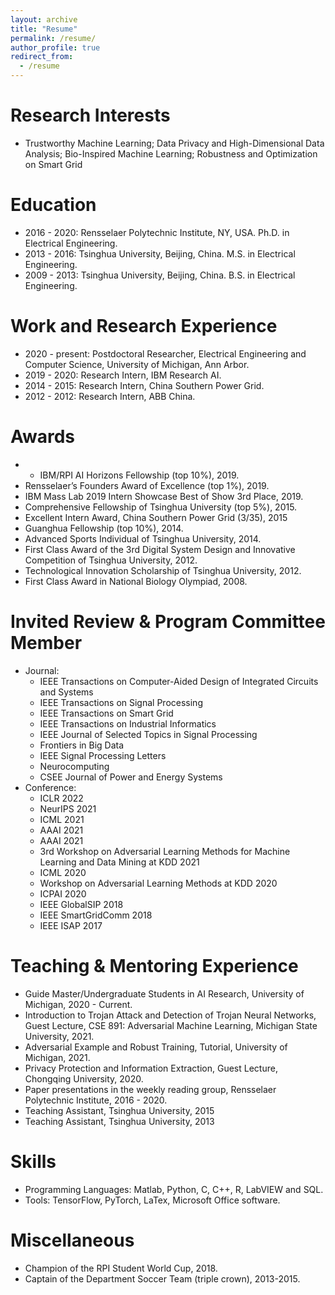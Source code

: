```yaml
---
layout: archive
title: "Resume"
permalink: /resume/
author_profile: true
redirect_from:
  - /resume
---
```




**Research Interests**
======
* Trustworthy Machine Learning; Data Privacy and High-Dimensional Data Analysis; Bio-Inspired Machine Learning; Robustness and Optimization on Smart Grid

**Education**
======
* 2016 - 2020: Rensselaer Polytechnic Institute, NY, USA. Ph.D. in Electrical Engineering.
* 2013 - 2016: Tsinghua University, Beijing, China. M.S. in Electrical Engineering.
* 2009 - 2013: Tsinghua University, Beijing, China. B.S. in Electrical Engineering.

**Work and Research Experience**
======
* 2020 - present:     Postdoctoral Researcher, Electrical Engineering and Computer Science, University of Michigan, Ann Arbor.
* 2019 - 2020:        Research Intern, IBM Research AI.
* 2014 - 2015:        Research Intern, China Southern Power Grid.
* 2012 - 2012:        Research Intern, ABB China.

**Awards**
======
* * IBM/RPI AI Horizons Fellowship (top 10%), 2019.
* Rensselaer’s Founders Award of Excellence (top 1%), 2019.
* IBM Mass Lab 2019 Intern Showcase Best of Show 3rd Place, 2019.
* Comprehensive Fellowship of Tsinghua University (top 5%), 2015.
* Excellent Intern Award, China Southern Power Grid (3/35), 2015
* Guanghua Fellowship (top 10%), 2014.
* Advanced Sports Individual of Tsinghua University, 2014.
* First Class Award of the 3rd Digital System Design and Innovative Competition of Tsinghua University, 2012.
* Technological Innovation Scholarship of Tsinghua University, 2012.
* First Class Award in National Biology Olympiad, 2008.

**Invited Review & Program Committee Member**
======
* Journal:
    * IEEE Transactions on Computer-Aided Design of Integrated Circuits and Systems
    * IEEE Transactions on Signal Processing
    * IEEE Transactions on Smart Grid
    * IEEE Transactions on Industrial Informatics
    * IEEE Journal of Selected Topics in Signal Processing
    * Frontiers in Big Data
    * IEEE Signal Processing Letters
    * Neurocomputing
    * CSEE Journal of Power and Energy Systems
* Conference:
    * ICLR 2022
    * NeurIPS 2021
    * ICML 2021
    * AAAI 2021
    * AAAI 2021
    * 3rd Workshop on Adversarial Learning Methods for Machine Learning and Data Mining at KDD 2021
    * ICML 2020
    * Workshop on Adversarial Learning Methods at KDD 2020
    * ICPAI 2020
    * IEEE GlobalSIP 2018
    * IEEE SmartGridComm 2018
    * IEEE ISAP 2017

**Teaching & Mentoring Experience**
======
* Guide Master/Undergraduate Students in AI Research, University of Michigan, 2020 - Current.
* Introduction to Trojan Attack and Detection of Trojan Neural Networks, Guest Lecture, CSE 891: Adversarial Machine Learning, Michigan State University, 2021.
* Adversarial Example and Robust Training, Tutorial, University of Michigan, 2021.
* Privacy Protection and Information Extraction, Guest Lecture, Chongqing University, 2020.
* Paper presentations in the weekly reading group, Rensselaer Polytechnic Institute, 2016 - 2020.
* Teaching Assistant, Tsinghua University, 2015
* Teaching Assistant, Tsinghua University, 2013

**Skills**
======
* Programming Languages:  Matlab, Python, C, C++, R, LabVIEW and SQL.
* Tools: TensorFlow, PyTorch, LaTex, Microsoft Office software.

**Miscellaneous**
======
* Champion of the RPI Student World Cup, 2018.
* Captain of the Department Soccer Team (triple crown), 2013-2015.

<!--
**Selected Courses**
======
* Xidian University

Programming in C Language, Advanced Mathematics, Linear Algebra, Probability Theory and Statistics, General Physics, MATLAB language, Fundamentals of Circuit Analysis, Field Theory and Complex Variable Function, Signal and System, Fundamentals of Analog Electronic Technology, Digital Circuit and Logic Design, Fundamentals of Software Technique, Computational Methods, Discrete Mathematics, Stochastic Signal Processing, Principles of Communication, Digital Image Processing, Computer Network, Fundamentals of Internet Technique Application, Digital Signal Processing

* University of Pennsylvania

Digital Communication, Digital Signal Processing, Introduction to Networks and Protocols, Introduction to Optimization Theory, Linear System Theory, Networked System, Random Processes and Optimum Estimation, Wireless Sensor Network

* Rensselaer Polytechnic Institute

Analysis of Algorithms, Compressed Sensing and Its Applications, Computational Optimization, Deep Learning (Audit), Machine Learning From Data (Audit), Mathematical Analysis, Nonlinear Programming

* Coursera (Audit)

Data Science Specialization: The Data Scientist’s Toolbox, R Programming, Getting and Cleaning Data, Exploratory Data Analysis, Reproducible Research, Statistical Inference, Regression Models, Practical Machine Learning, Developing Data Products

Deep Learning Specialization: Neural Networks and Deep Learning, Improving Deep Neural Networks: Hyperparameter tuning, Regularization and Optimization, Structuring Machine Learning Projects
-->

<!-- 
**Advisor**
======
[Meng Wang](https://ecse.rpi.edu/~wang/)  
Assistant Professor  
Rensselaer Polytechnic Institute  
Email: wangm7 (you can make the "at") rpi (dot) edu
-->
